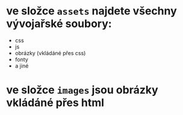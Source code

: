 # ve složce `assets` najdete všechny vývojařské soubory:
- css
- js
- obrázky (vkládáné přes css)
- fonty
- a jiné

# ve složce `images` jsou obrázky vkládáné přes html